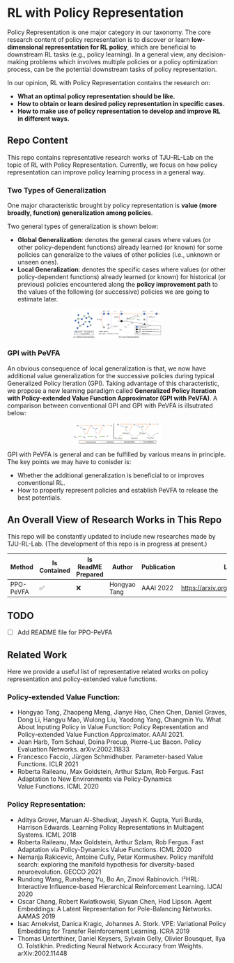# RL with Policy Representation

Policy Representation is one major category in our taxonomy. 
The core research content of policy representation is to discover or learn **low-dimensional representation for RL policy**, which are beneficial to downstream RL tasks (e.g., policy learning).
In a general view, any decision-making problems which involves multiple policies or a policy optimization process, can be the potential downstream tasks of policy representation.

In our opinion, RL with Policy Representation contains the research on:
- **What an optimal policy representation should be like.**
- **How to obtain or learn desired policy representation in specific cases.**
- **How to make use of policy representation to develop and improve RL in different ways.**

## Repo Content

This repo contains representative research works of TJU-RL-Lab on the topic of RL with Policy Representation.
Currently, we focus on how policy representation can improve policy learning process in a general way.

### Two Types of Generalization

One major characteristic brought by policy representation is **value (more broadly, function) generalization among policies**.

Two general types of generalization is shown below:
- **Global Generalization**: denotes the general cases where values (or other policy-dependent functions) already learned (or known) for some policies can generalize to the values of other policies (i.e., unknown or unseen ones).
- **Local Generalization**: denotes the specific cases where values (or other policy-dependent functions) already learned (or known) for historical (or previous) policies encountered along the **policy improvement path** to the values of the following (or successive) policies we are going to estimate later.

<div align=center><img align="center" src="./../assets/pr_readme_figs/policy_generalization.png" alt="policy_generalization" style="zoom:20%;" /></div>

### GPI with PeVFA

An obvious consequence of local generalization is that, we now have additional value generalization for the successive policies during typical Generalized Policy Iteration (GPI).
Taking advantage of this characteristic, we propose a new learning paradigm called **Generalized Policy Iteration with Policy-extended Value Function Approximator (GPI with PeVFA)**.
A comparison between conventional GPI and GPI with PeVFA is illsutrated below:

<div align=center><img align="center" src="./../assets/pr_readme_figs/GPI_with_PeVFA.png" alt="GPI-with-PeVFA" style="zoom:20%;" /></div>

GPI with PeVFA is general and can be fulfilled by various means in principle. The key points we may have to conisder is:
- Whether the additional generalization is beneficial to or improves conventional RL.
- How to properly represent policies and establish PeVFA to release the best potentials. 

## An Overall View of Research Works in This Repo  

This repo will be constantly updated to include new researches made by TJU-RL-Lab. 
(The development of this repo is in progress at present.)

| Method | Is Contained | Is ReadME Prepared | Author | Publication | Link |
| ------ | --- | --- | ------ | ------ | ------ |
| PPO-PeVFA | ✅ | ❌ | Hongyao Tang  |AAAI 2022 | https://arxiv.org/abs/2010.09536 |


## TODO
- [ ] Add README file for PPO-PeVFA

## Related Work

Here we provide a useful list of representative related works on policy representation and policy-extended value functions.

### Policy-extended Value Function:
- Hongyao Tang, Zhaopeng Meng, Jianye Hao, Chen Chen, Daniel Graves, Dong Li, Hangyu Mao, Wulong Liu, Yaodong Yang, Changmin Yu. What About Inputing Policy in Value Function: Policy Representation and Policy-extended Value Function Approximator. AAAI 2021.
- Jean Harb, Tom Schaul, Doina Precup, Pierre-Luc Bacon. Policy Evaluation Networks. arXiv:2002.11833
- Francesco Faccio, Jürgen Schmidhuber. Parameter-based Value Functions. ICLR 2021
- Roberta Raileanu, Max Goldstein, Arthur Szlam, Rob Fergus. Fast Adaptation to New Environments via Policy-Dynamics Value Functions. ICML 2020

### Policy Representation:
- Aditya Grover, Maruan Al-Shedivat, Jayesh K. Gupta, Yuri Burda, Harrison Edwards. Learning Policy Representations in Multiagent Systems. ICML 2018
- Roberta Raileanu, Max Goldstein, Arthur Szlam, Rob Fergus. Fast Adaptation via Policy-Dynamics Value Functions. ICML 2020
- Nemanja Rakicevic, Antoine Cully, Petar Kormushev. Policy manifold search: exploring the manifold hypothesis for diversity-based neuroevolution. GECCO 2021
- Rundong Wang, Runsheng Yu, Bo An, Zinovi Rabinovich. I²HRL: Interactive Influence-based Hierarchical Reinforcement Learning. IJCAI 2020
- Oscar Chang, Robert Kwiatkowski, Siyuan Chen, Hod Lipson. Agent Embeddings: A Latent Representation for Pole-Balancing Networks. AAMAS 2019
- Isac Arnekvist, Danica Kragic, Johannes A. Stork. VPE: Variational Policy Embedding for Transfer Reinforcement Learning. ICRA 2019
- Thomas Unterthiner, Daniel Keysers, Sylvain Gelly, Olivier Bousquet, Ilya O. Tolstikhin. Predicting Neural Network Accuracy from Weights. arXiv:2002.11448



